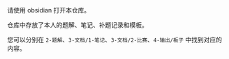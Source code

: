 请使用 obsidian 打开本仓库。

仓库中存放了本人的题解、笔记、补题记录和模板。

您可以分别在 `2-题解`、`3-文档/1-笔记`、`3-文档/2-比赛`、`4-输出/板子` 中找到对应的内容。